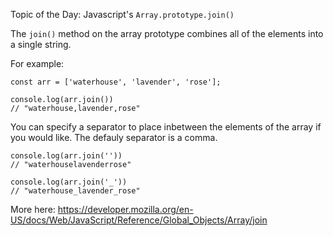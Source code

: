 Topic of the Day: Javascript's `Array.prototype.join()`

The `join()` method on the array prototype combines all of the elements into a single string.

For example:

```
const arr = ['waterhouse', 'lavender', 'rose'];

console.log(arr.join())
// "waterhouse,lavender,rose"
```

You can specify a separator to place inbetween the elements of the array if you would like.  The defauly separator is a comma.

```
console.log(arr.join(''))
// "waterhouselavenderrose"

console.log(arr.join('_'))
// "waterhouse_lavender_rose"
```

More here:
https://developer.mozilla.org/en-US/docs/Web/JavaScript/Reference/Global_Objects/Array/join
